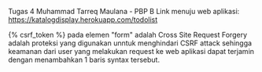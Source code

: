 Tugas 4
Muhammad Tarreq Maulana - PBP B
Link menuju web aplikasi: https://katalogdisplay.herokuapp.com/todolist


{% csrf_token %} pada elemen "form" adalah Cross Site Request Forgery adalah proteksi yang digunakan unntuk menghindari CSRF attack sehingga keamanan dari user yang melakukan request ke web aplikasi dapat terjamin dengan menambahkan 1 baris syntax tersebut.

